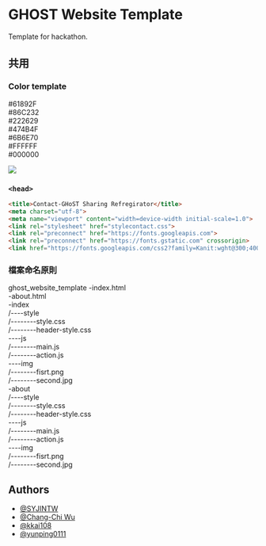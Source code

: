 # GHOST Website Template

Template for hackathon.

## 共用 

### Color template

#61892F  
#86C232  
#222629  
#474B4F  
#6B6E70  
#FFFFFF  
#000000  

![](https://github.com/SYJINTW/ghost_website_template/blob/master/res/color.png)

### `<head>`

```html
<title>Contact-GHoST Sharing Refregirator</title>
<meta charset="utf-8">
<meta name="viewport" content="width=device-width initial-scale=1.0">
<link rel="stylesheet" href="stylecontact.css">
<link rel="preconnect" href="https://fonts.googleapis.com">
<link rel="preconnect" href="https://fonts.gstatic.com" crossorigin>
<link href="https://fonts.googleapis.com/css2?family=Kanit:wght@300;400;500;700;900&display=swap" rel="stylesheet">
```

### 檔案命名原則

ghost_website_template
-index.html  
-about.html  
-index  
/----style  
/--------style.css  
/--------header-style.css  
----js  
/--------main.js  
/--------action.js  
----img  
/--------fisrt.png  
/--------second.jpg   
-about  
/----style  
/--------style.css  
/--------header-style.css  
----js  
/--------main.js  
/--------action.js  
----img  
/--------fisrt.png  
/--------second.jpg  

## Authors

- [@SYJINTW](https://github.com/SYJINTW)
- [@Chang-Chi Wu](https://github.com/ChangChiTW)
- [@kkai108](https://github.com/kkai108)
- [@yunping0111](https://www.github.com/yunping0111)

  


